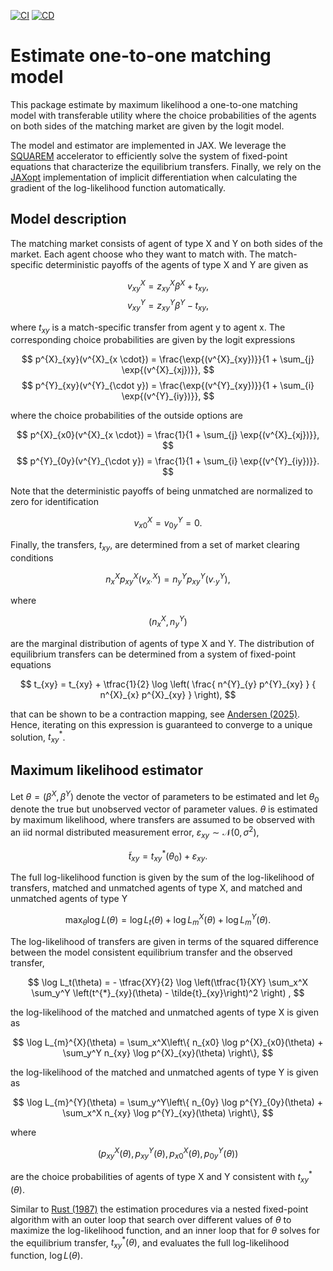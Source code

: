 [![CI](https://github.com/esbenscriver/EstimateOneToOneMatching/actions/workflows/ci.yml/badge.svg)](https://github.com/esbenscriver/EstimateOneToOneMatching/actions/workflows/ci.yml)
[![CD](https://github.com/esbenscriver/EstimateOneToOneMatching/actions/workflows/cd.yml/badge.svg)](https://github.com/esbenscriver/EstimateOneToOneMatching/actions/workflows/cd.yml)

# Estimate one-to-one matching model
This package estimate by maximum likelihood a one-to-one matching model with transferable utility where the choice probabilities of the agents on both sides of the matching market are given by the logit model.

The model and estimator are implemented in JAX. We leverage the [SQUAREM](https://github.com/esbenscriver/squarem-JAXopt) accelerator to efficiently solve the system of fixed-point equations that characterize the equilibrium transfers. Finally, we rely on the [JAXopt](https://github.com/google/jaxopt) implementation of implicit differentiation when calculating the gradient of the log-likelihood function automatically.

## Model description
The matching market consists of agent of type X and Y on both sides of the market. Each agent choose who they want to match with. The match-specific deterministic payoffs of the agents of type X and Y are given as

$$
    v^{X}_{xy} = z^{X}_{xy} \beta^{X} + t_{xy}, 
$$
$$
    v^{Y}_{xy} = z^{Y}_{xy} \beta^{Y} - t_{xy},
$$

where $t_{xy}$ is a match-specific transfer from agent y to agent x. The corresponding choice probabilities are given by the logit expressions

$$
    p^{X}_{xy}(v^{X}_{x \cdot}) = \frac{\exp{(v^{X}_{xy})}}{1 + \sum_{j} \exp{(v^{X}_{xj})}},
$$
$$
    p^{Y}_{xy}(v^{Y}_{\cdot y}) = \frac{\exp{(v^{Y}_{xy})}}{1 + \sum_{i} \exp{(v^{Y}_{iy})}},
$$

where the choice probabilities of the outside options are

$$
    p^{X}_{x0}(v^{X}_{x \cdot}) = \frac{1}{1 + \sum_{j} \exp{(v^{X}_{xj})}},
$$
$$
    p^{Y}_{0y}(v^{Y}_{\cdot y}) = \frac{1}{1 + \sum_{i} \exp{(v^{Y}_{iy})}}.
$$

Note that the deterministic payoffs of being unmatched are normalized to zero for identification

$$
    v^{X}_{x0} = v^{Y}_{0y} = 0.
$$
 

Finally, the transfers, $t_{xy}$, are determined from a set of market clearing conditions

$$
    n^{X}_{x} p^{X}_{xy}(v^{X}_{x \cdot}) = n^{Y}_{y} p^{Y}_{xy}(v^{Y}_{\cdot y}),
$$

where 

$$
    (n^{X}_{x}, n^{Y}_{y})
$$

are the marginal distribution of agents of type X and Y. The distribution of equilibrium transfers can be determined from a system of fixed-point equations

$$
    t_{xy} = t_{xy} + \tfrac{1}{2} \log \left( \frac{ n^{Y}_{y} p^{Y}_{xy} } { n^{X}_{x} p^{X}_{xy} } \right),
$$

that can be shown to be a contraction mapping, see [Andersen (2025)](https://arxiv.org/pdf/2409.05518). Hence, iterating on this expression is guaranteed to converge to a unique solution, $t^{*}_{xy}$.

## Maximum likelihood estimator
Let $\theta = (\beta^X, \beta^Y)$ denote the vector of parameters to be estimated and let $\theta_{0}$ denote the true but unobserved vector of parameter values. $\theta$ is estimated by maximum likelihood, where transfers are assumed to be observed with an iid normal distributed measurement error, $\varepsilon_{xy} \sim \mathcal{N}(0,\sigma^{2})$,  

$$
    \tilde{t}_{xy} = t^{*}_{xy}(\theta_{0}) + \varepsilon_{xy}.
$$

The full log-likelihood function is given by the sum of the log-likelihood of transfers, matched and unmatched agents of type X, and matched and unmatched agents of type Y

$$
    \max_{\theta} \log L(\theta) = \log L_{t}(\theta) + \log L_{m}^{X}(\theta) + \log L_{m}^{Y}(\theta).
$$

The log-likelihood of transfers are given in terms of the squared difference between the model consistent equilibrium transfer and the observed transfer,

$$
    \log L_t(\theta) = - \tfrac{XY}{2} \log \left(\tfrac{1}{XY} \sum_x^X \sum_y^Y \left(t^{*}_{xy}(\theta) - \tilde{t}_{xy}\right)^2 \right) ,
$$

the log-likelihood of the matched and unmatched agents of type X is given as

$$
    \log L_{m}^{X}(\theta) = \sum_x^X\left\{ n_{x0} \log p^{X}_{x0}(\theta) + \sum_y^Y n_{xy} \log p^{X}_{xy}(\theta) \right\},
$$

the log-likelihood of the matched and unmatched agents of type Y is given as

$$
    \log L_{m}^{Y}(\theta) = \sum_y^Y\left\{ n_{0y} \log p^{Y}_{0y}(\theta) + \sum_x^X n_{xy} \log p^{Y}_{xy}(\theta) \right\},
$$

where 

$$
    \left(p^{X}_{xy}(\theta), p^{Y}_{xy}(\theta), p^{X}_{x0}(\theta), p^{Y}_{0y}(\theta)\right)
$$ 

are the choice probabilities of agents of type X and Y consistent with $t^{*}_{xy}(\theta)$.

Similar to [Rust (1987)](https://doi.org/10.2307/1911259) the estimation procedures via a nested fixed-point algorithm with an outer loop that search over different values of $\theta$ to maximize the log-likelihood function, and an inner loop that for $\theta$ solves for the equilibrium transfer, $t^{*}_{xy}(\theta)$, and evaluates the full log-likelihood function, $\log L(\theta)$.